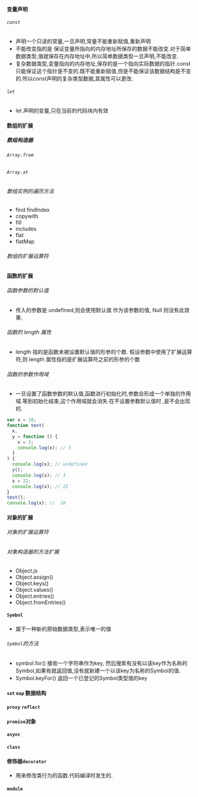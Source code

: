 #### 变量声明

###### `const`

- 声明一个只读的常量,一旦声明,常量不能重新赋值,重新声明
- 不能改变指的是 保证变量所指向的内存地址所保存的数据不能改变.对于简单数据类型,值就保存在内存地址中,所以简单数据类型一旦声明,不能改变.
- 复杂数据类型,变量指向的内存地址,保存的是一个指向实际数据的指针.const只能保证这个指针是不变的.既不能重新赋值,但是不能保证该数据结构是不变的.所以const声明的复杂类型数据,其属性可以更改.

###### `let`

- let 声明的变量,只在当前的代码块内有效

#### 数组的扩展

##### 数组构造器

###### `Array.from`

###### `Array.at`

###### 数组实例的遍历方法

- find findIndex
- copywith
- fill
- includes
- flat
- flatMap

###### 数组的扩展运算符

#### 函数的扩展

###### 函数参数的默认值

- 传入的参数是 undefined,则会使用默认值 作为该参数的值, Null 则没有此效果.

###### 函数的 length 属性

- length 指的是函数未被设置默认值的形参的个数. 假设参数中使用了扩展运算符,则 length 属性指的是扩展运算符之前的形参的个数

###### 函数的参数作用域

- 一旦设置了函数参数的默认值,函数进行初始化时,参数会形成一个单独的作用域.等到初始化结束,这个作用域就会消失.在不设置参数默认值时 ,是不会出现的.

```js
var x = 10;
function test(
  x,
  y = function () {
    x = 3;
    console.log(x); // 3
  }
) {
  console.log(x); // undefined
  y();
  console.log(x); // 3
  x = 22;
  console.log(x); // 22
}
test();
console.log(x); //  10
```

#### 对象的扩展

###### 对象的扩展运算符

###### 对象构造器的方法扩展

- Object.js
- Object.assign()
- Object.keys()
- Object.values()
- Object.entries()
- Object.fromEntries()

#### `Symbol`

- 属于一种新的原始数据类型,表示唯一的值

###### `Symbol`的方法

- symbol.for() 接收一个字符串作为key, 然后搜索有没有以该key作为名称的Symbol,如果有就返回值,没有就新建一个以该key为名称的Symbol的值.
- Symbol.keyFor()  返回一个已登记的Symbol类型值的key

#### `set` `map` 数据结构

####  `proxy` `reflect`

#### `promise`对象

#### `async`

#### `class`

#### 修饰器`decorator`

- 用来修改类行为的函数.代码编译时发生的.

#### `module`

